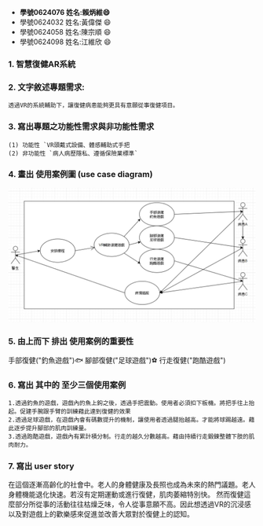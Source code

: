 
* **學號0624076 姓名:賴炳維:smile:**
* 學號0624032 姓名:黃偉傑 :smile:
* 學號0624058 姓名:陳宗順 :smile:
* 學號0624098 姓名:江維欣 :smile:

### 1. 智慧復健AR系統
### 2. 文字敘述專題需求:
   `透過VR的系統輔助下，讓復健病患能夠更具有意願從事復健項目。`
### 3. 寫出專題之功能性需求與非功能性需求
    (1) 功能性 `VR頭戴式設備、體感輔助式手把
    (2) 非功能性 `病人病歷隱私、遵循保險業標準`
### 4. 畫出 使用案例圖 (use case diagram)
   ![relation](1570088482430.jpg "關係圖")
### 5. 由上而下 排出 使用案例的重要性
   手部復健("釣魚遊戲"):fish:
   腳部復健("足球遊戲"):soccer:
   行走復健("跑酷遊戲")
### 6. 寫出 其中的 至少三個使用案例
    1.透過釣魚的遊戲，遊戲內的魚上鉤之後，透過手把震動。使用者必須扣下板機。將把手往上抬起。促建手腕跟手臂的訓練藉此達到復健的效果
    2.透過足球遊戲，在遊戲內會有碼數提升的機制，讓使用者透過腿抬越高。才能將球踢越遠。藉此逐步提升腳部的肌肉訓練量。
    3.透過跑酷遊戲，遊戲內有累計積分制。行走的越久分數越高。藉由持續行走鍛鍊整體下肢的肌肉耐力。
### 7. 寫出 user story
在這個逐漸高齡化的社會中。老人的身體健康及長照也成為未來的熱門議題。老人身體機能退化快速。若沒有定期運動或進行復健，肌肉萎縮特別快。
然而復健這麼部分所從事的活動往往枯燥乏味，令人從事意願不高。因此想透過VR的沉浸感以及對遊戲上的歡樂感來促進並改善大眾對於復健上的認知。
